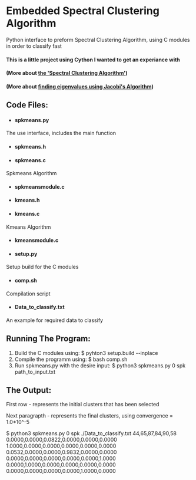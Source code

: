# Embedded Spectral Clustering Algorithm
Python interface to preform Spectral Clustering Algorithm, using C modules in order to classify fast

#### This is a little project using Cython I wanted to get an experiance with
#### (More about [the 'Spectral Clustering Algorithm'](https://en.wikipedia.org/wiki/Spectral_clustering))
#### (More about [finding eigenvalues using Jacobi's Algorithm](https://en.wikipedia.org/wiki/Jacobi_eigenvalue_algorithm))

## Code Files:

- #### spkmeans.py
The use interface, includes the main function
- #### spkmeans.h
- #### spkmeans.c
Spkmeans Algorithm
- #### spkmeansmodule.c
- #### kmeans.h
- #### kmeans.c
Kmeans Algorithm
- #### kmeansmodule.c
- #### setup.py
Setup build for the C modules
- #### comp.sh
Compilation script
- #### Data_to_classify.txt
An example for required data to classify

## Running The Program:
1. Build the C modules using: $ pyhton3 setup.build --inplace
2. Compile the programm using: $ bash comp.sh
3. Run spkmeans.py with the desire input: $ python3 spkmeans.py 0 spk path_to_input.txt

## The Output:
First row - represents the initial clusters that has been selected

Next paragrapth - represents the final clusters, using convergence = 1.0*10^-5

$ python3 spkmeans.py 0 spk ./Data_to_classify.txt
44,65,87,84,90,58
0.0000,0.0000,0.0822,0.0000,0.0000,0.0000
1.0000,0.0000,0.0000,0.0000,0.0000,0.0000
0.0532,0.0000,0.0000,0.9832,0.0000,0.0000
0.0000,0.0000,0.0000,0.0000,0.0000,1.0000
0.0000,1.0000,0.0000,0.0000,0.0000,0.0000
0.0000,0.0000,0.0000,0.0000,1.0000,0.0000
